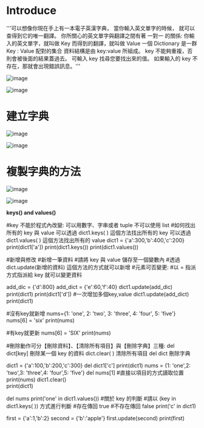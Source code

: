 # Introduce
'''可以想像你現在手上有一本電子英漢字典，
當你輸入英文單字的時候， 
就可以查得到它的唯一翻譯。
你所關心的英文單字與翻譯之間有著 一對一 的關係:
你輸入的英文單字，就叫做 Key
而得到的翻譯，就叫做 Value
一個 Dictionary 是一群 Key : Value 配對的集合
資料結構是由 key:value 所組成。
key 不能夠重複，否則會被後面的結果蓋過去。
可輸入 key 找尋您要找出來的值。
如果輸入的 key 不存在，那就會出現錯誤訊息。'''

![image](https://user-images.githubusercontent.com/112489587/198812667-9e641c30-35d3-48d2-a71d-b249e9d5e0a6.png)

![image](https://user-images.githubusercontent.com/112489587/198812675-274d5433-53c2-4f48-90ba-077ccfb2b054.png)

# 建立字典

![image](https://user-images.githubusercontent.com/112489587/198812912-f6cec82c-2af5-4197-af6c-b3f5763ab003.png)

![image](https://user-images.githubusercontent.com/112489587/198812920-d2341b5d-bd5f-4420-8cd4-9076cec19289.png)



# 複製字典的方法

![image](https://user-images.githubusercontent.com/112489587/198813071-6e23517e-ff1e-4f68-9eb2-0b5a8f02f766.png)

![image](https://user-images.githubusercontent.com/112489587/198813084-01d9bd3f-a5e7-48ad-a493-63e4dd8c1da4.png)


********keys() and values()********

#key 不能於程式內改變:
    可以用數字、字串或者 tuple
    不可以使用 list
#如何找出所有的 key 與 value
    可以透過 dict1.keys( ) 這個方法找出所有的 key
    可以透過 dict1.values( ) 這個方法找出所有的 value
dict1 = {'a':300,'b':400,'c':200}
print(dict1['a'])
print(dict1.keys())
print(dict1.values())

#新增與修改
    #新增一筆資料
        #請將 key 與 value 儲存至一個變數內
        #透過 dict.update(新增的資料) 這個方法的方式就可以新增
#元素可否變更:
    #以 = 指派方式指派給 key 就可以變更資料

add_dic = {'d':800}
add_dict = {'e':60,'f':40}
dict1.update(add_dic)
print(dict1)
print(dict1['d'])
#一次增加多個key,value
dict1.update(add_dict)
print(dict1)


#沒有key就新增
nums={1: 'one', 2: 'two', 3: 'three', 4: 'four', 5: 'five'}
nums[6] = 'six'
print(nums)

#有key就更新
nums[6] = 'SIX'
print(nums)


#刪除動作可分【刪除資料】、【清除所有項目】與【刪除字典】三種:
    del dict[key] 刪除某一個 key 的資料
    dict.clear( ) 清除所有項目
    del dict 刪除字典

dict1 = {'a':100,'b':200,'c':300}
del dict1['c']
print(dict1)
nums = {1: 'one',2: 'two',3: 'three',4: 'four',5: 'five'}
del nums[1] #直接以項目的方式讀取位置
print(nums)
dict1.clear()  
print(dict1)

del nums
print('one' in dict1.values())
#關於 key 的判斷
#請以 (key in dict1.keys( )) 方式進行判斷
    #存在傳回 true
    #不存在傳回 false
print('c' in dict1)

first = {'a':1,'b':2}
second = {'b':'apple'}
first.update(second)
print(first)


